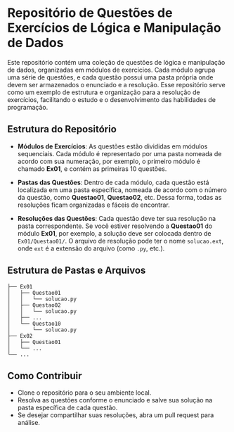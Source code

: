 
# Repositório de Questões de Exercícios de Lógica e Manipulação de Dados

Este repositório contém uma coleção de questões de lógica e manipulação de dados, organizadas em módulos de exercícios. Cada módulo agrupa uma série de questões, e cada questão possui uma pasta própria onde devem ser armazenados o enunciado e a resolução. Esse repositório serve como um exemplo de estrutura e organização para a resolução de exercícios, facilitando o estudo e o desenvolvimento das habilidades de programação.

## Estrutura do Repositório

- **Módulos de Exercícios**: As questões estão divididas em módulos sequenciais. Cada módulo é representado por uma pasta nomeada de acordo com sua numeração, por exemplo, o primeiro módulo é chamado **Ex01**, e contém as primeiras 10 questões.
  
- **Pastas das Questões**: Dentro de cada módulo, cada questão está localizada em uma pasta específica, nomeada de acordo com o número da questão, como **Questao01**, **Questao02**, etc. Dessa forma, todas as resoluções ficam organizadas e fáceis de encontrar.

- **Resoluções das Questões**: Cada questão deve ter sua resolução na pasta correspondente. Se você estiver resolvendo a **Questao01** do módulo **Ex01**, por exemplo, a solução deve ser colocada dentro de `Ex01/Questao01/`. O arquivo de resolução pode ter o nome `solucao.ext`, onde `ext` é a extensão do arquivo (como `.py`, etc.).

## Estrutura de Pastas e Arquivos

```plaintext
├── Ex01
│   ├── Questao01
│   │   └── solucao.py
│   ├── Questao02
│   │   └── solucao.py
│   ├── ...
│   └── Questao10
│       └── solucao.py
├── Ex02
│   ├── Questao01
│   └── ...
└── ...
```
## Como Contribuir

- Clone o repositório para o seu ambiente local.
- Resolva as questões conforme o enunciado e salve sua solução na pasta específica de cada questão.
- Se desejar compartilhar suas resoluções, abra um pull request para análise.
